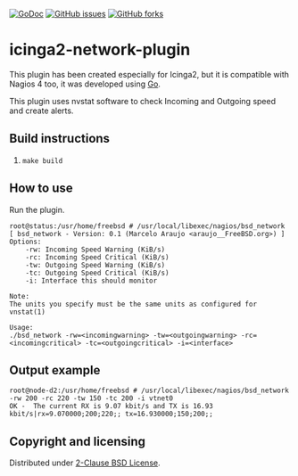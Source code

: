 [![GoDoc](https://godoc.org/github.com/araujobsd/icinga2-network-plugin/plugins?status.svg)](https://godoc.org/github.com/araujobsd/icinga2-network-plugin/)
[![GitHub issues](https://img.shields.io/github/issues/araujobsd/icinga2-network-plugin.svg)](https://github.com/araujobsd/icinga2-network-plugin/issues)
[![GitHub forks](https://img.shields.io/github/forks/araujobsd/icinga2-network-plugin.svg)](https://github.com/araujobsd/icinga2-network-plugin/network)

icinga2-network-plugin
================
This plugin has been created especially for Icinga2, but it is compatible with Nagios 4 too, it was developed using [Go](http://golang.org/).

This plugin uses nvstat software to check Incoming and Outgoing speed and create alerts. 

## Build instructions
1) `make build`

## How to use
Run the plugin.
```
root@status:/usr/home/freebsd # /usr/local/libexec/nagios/bsd_network
[ bsd_network - Version: 0.1 (Marcelo Araujo <araujo__FreeBSD.org>) ]
Options:
	-rw: Incoming Speed Warning (KiB/s)
	-rc: Incoming Speed Critical (KiB/s)
	-tw: Outgoing Speed Warning (KiB/s)
	-tc: Outgoing Speed Critical (KiB/s)
	-i: Interface this should monitor

Note:
The units you specify must be the same units as configured for vnstat(1)

Usage:
./bsd_network -rw=<incomingwarning> -tw=<outgoingwarning> -rc=<incomingcritical> -tc=<outgoingcritical> -i=<interface>
```

## Output example
```
root@node-d2:/usr/home/freebsd # /usr/local/libexec/nagios/bsd_network -rw 200 -rc 220 -tw 150 -tc 200 -i vtnet0
OK -  The current RX is 9.07 kbit/s and TX is 16.93 kbit/s|rx=9.070000;200;220;; tx=16.930000;150;200;;
```

## Copyright and licensing
Distributed under [2-Clause BSD License](https://github.com/araujobsd/icinga2-network-plugin/blob/master/LICENSE).
